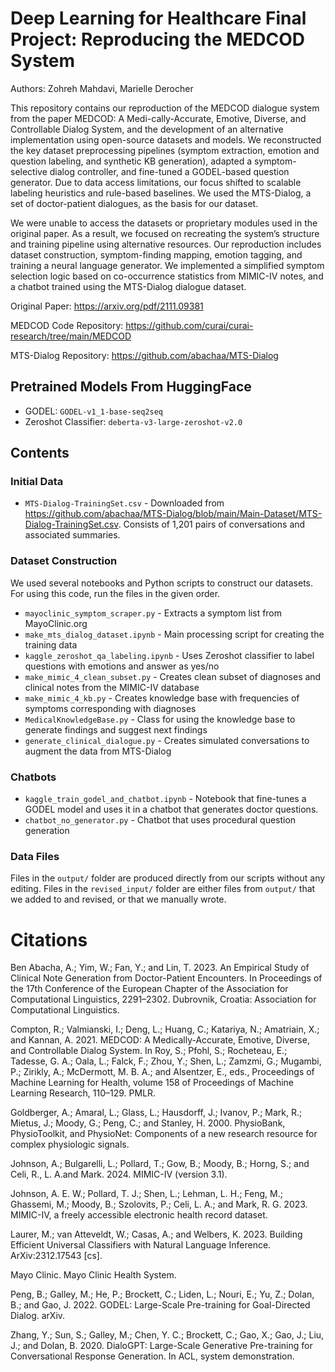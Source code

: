 # Deep Learning for Healthcare Final Project: Reproducing the MEDCOD System

Authors: Zohreh Mahdavi, Marielle Derocher

This repository contains our reproduction of the MEDCOD dialogue system from the paper MEDCOD: A Medi-cally-Accurate, Emotive, Diverse, and Controllable Dialog System, and the development of an alternative implementation using open-source datasets and models. We reconstructed the key dataset preprocessing pipelines (symptom extraction, emotion and question labeling, and synthetic KB generation), adapted a symptom-selective dialog controller, and fine-tuned a GODEL-based question generator. Due to data access limitations, our focus shifted to scalable labeling heuristics and rule-based baselines. We used the MTS-Dialog, a set of doctor-patient dialogues, as the basis for our dataset. 

We were unable to access the datasets or proprietary modules used in the original paper. As a result, we focused on recreating the system’s structure and training pipeline using alternative resources. Our reproduction includes dataset construction, symptom-finding mapping, emotion tagging, and training a neural language generator. We implemented a simplified symptom selection logic based on co-occurrence statistics from MIMIC-IV notes, and a chatbot trained using the MTS-Dialog dialogue dataset.

Original Paper: https://arxiv.org/pdf/2111.09381 

MEDCOD Code Repository: https://github.com/curai/curai-research/tree/main/MEDCOD

MTS-Dialog Repository: https://github.com/abachaa/MTS-Dialog

## Pretrained Models From HuggingFace

* GODEL: `GODEL-v1_1-base-seq2seq`
* Zeroshot Classifier: `deberta-v3-large-zeroshot-v2.0`

## Contents

### Initial Data

* `MTS-Dialog-TrainingSet.csv` - Downloaded from https://github.com/abachaa/MTS-Dialog/blob/main/Main-Dataset/MTS-Dialog-TrainingSet.csv. Consists of 1,201 pairs of conversations and associated summaries.

### Dataset Construction

We used several notebooks and Python scripts to construct our datasets. For using this code, run the files in the given order. 

* `mayoclinic_symptom_scraper.py` - Extracts a symptom list from MayoClinic.org
* `make_mts_dialog_dataset.ipynb` - Main processing script for creating the training data
* `kaggle_zeroshot_qa_labeling.ipynb` - Uses Zeroshot classifier to label questions with emotions and answer as yes/no
* `make_mimic_4_clean_subset.py` - Creates clean subset of diagnoses and clinical notes from the MIMIC-IV database
* `make_mimic_4_kb.py` - Creates knowledge base with frequencies of symptoms corresponding with diagnoses
* `MedicalKnowledgeBase.py` - Class for using the knowledge base to generate findings and suggest next findings
* `generate_clinical_dialogue.py` - Creates simulated conversations to augment the data from MTS-Dialog

### Chatbots

* `kaggle_train_godel_and_chatbot.ipynb` - Notebook that fine-tunes a GODEL model and uses it in a chatbot that generates doctor questions. 
* `chatbot_no_generator.py` - Chatbot that uses procedural question generation

### Data Files

Files in the `output/` folder are produced directly from our scripts without any editing. Files in the `revised_input/` folder are either files from `output/` that we added to and revised, or that we manually wrote. 

# Citations

Ben Abacha, A.; Yim, W.; Fan, Y.; and Lin, T. 2023. An Empirical Study of Clinical Note Generation from Doctor-Patient Encounters. In Proceedings of the 17th Conference of the European Chapter of the Association for Computational Linguistics, 2291–2302. Dubrovnik, Croatia: Association for Computational Linguistics.

Compton, R.; Valmianski, I.; Deng, L.; Huang, C.; Katariya, N.; Amatriain, X.; and Kannan, A. 2021. MEDCOD: A Medically-Accurate, Emotive, Diverse, and Controllable Dialog System. In Roy, S.; Pfohl, S.; Rocheteau, E.; Tadesse, G. A.; Oala, L.; Falck, F.; Zhou, Y.; Shen, L.; Zamzmi, G.; Mugambi, P.; Zirikly, A.; McDermott, M. B. A.; and Alsentzer, E., eds., Proceedings of Machine Learning for Health, volume 158 of Proceedings of Machine Learning Research, 110–129. PMLR.

Goldberger, A.; Amaral, L.; Glass, L.; Hausdorff, J.; Ivanov, P.; Mark, R.; Mietus, J.; Moody, G.; Peng, C.; and Stanley, H. 2000. PhysioBank, PhysioToolkit, and PhysioNet: Components of a new research resource for complex physiologic signals.

Johnson, A.; Bulgarelli, L.; Pollard, T.; Gow, B.; Moody, B.; Horng, S.; and Celi, R., L. A.and Mark. 2024. MIMIC-IV (version 3.1).

Johnson, A. E. W.; Pollard, T. J.; Shen, L.; Lehman, L. H.; Feng, M.; Ghassemi, M.; Moody, B.; Szolovits, P.; Celi, L. A.; and Mark, R. G. 2023. MIMIC-IV, a freely accessible electronic health record dataset.

Laurer, M.; van Atteveldt, W.; Casas, A.; and Welbers, K. 2023. Building Efficient Universal Classifiers with Natural Language Inference. ArXiv:2312.17543 [cs].

Mayo Clinic. Mayo Clinic Health System.

Peng, B.; Galley, M.; He, P.; Brockett, C.; Liden, L.; Nouri, E.; Yu, Z.; Dolan, B.; and Gao, J. 2022. GODEL: Large-Scale Pre-training for Goal-Directed Dialog. arXiv. 

Zhang, Y.; Sun, S.; Galley, M.; Chen, Y. C.; Brockett, C.; Gao, X.; Gao, J.; Liu, J.; and Dolan, B. 2020. DialoGPT: Large-Scale Generative Pre-training for Conversational Response Generation. In ACL, system demonstration.


